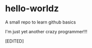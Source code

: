 # hello-worldz
A small repo to learn github basics

I'm just yet another crazy programmer!!!

[EDITED]
